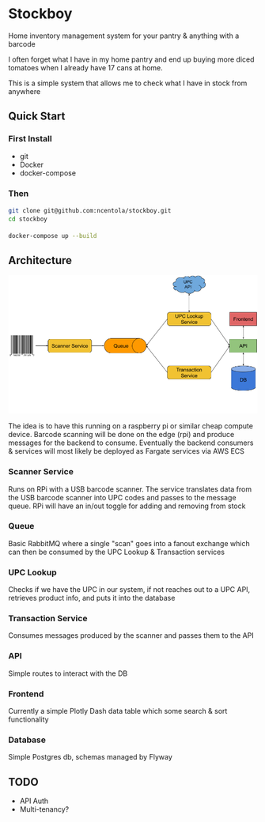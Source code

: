 # Stockboy

Home inventory management system for your pantry & anything with a barcode

I often forget what I have in my home pantry and end up buying more diced tomatoes when I already have 17 cans at home.

This is a simple system that allows me to check what I have in stock from anywhere

## Quick Start
### First Install
- git
- Docker
- docker-compose

### Then
```bash
git clone git@github.com:ncentola/stockboy.git
cd stockboy

docker-compose up --build
```

## Architecture

![Architecture](/stockboy.png)

The idea is to have this running on a raspberry pi or similar cheap compute device. Barcode scanning will be done on the edge (rpi) and produce messages for the backend to consume. Eventually the backend consumers & services will most likely be deployed as Fargate services via AWS ECS

### Scanner Service
Runs on RPi with a USB barcode scanner. The service translates data from the USB barcode scanner into UPC codes and passes to the message queue. RPi will have an in/out toggle for adding and removing from stock

### Queue
Basic RabbitMQ where a single "scan" goes into a fanout exchange which can then be consumed by the UPC Lookup & Transaction services

### UPC Lookup
Checks if we have the UPC in our system, if not reaches out to a UPC API, retrieves product info, and puts it into the database

### Transaction Service
Consumes messages produced by the scanner and passes them to the API

### API
Simple routes to interact with the DB

### Frontend
Currently a simple Plotly Dash data table which some search & sort functionality

### Database
Simple Postgres db, schemas managed by Flyway

## TODO
- API Auth
- Multi-tenancy?
